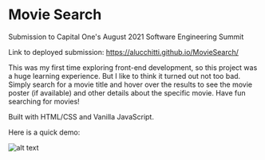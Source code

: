 # Movie Search
Submission to Capital One's August 2021 Software Engineering Summit

Link to deployed submission: https://alucchitti.github.io/MovieSearch/


This was my first time exploring front-end development, so this project was a huge learning experience. But I like to think it turned out not too bad. Simply search for a movie title and hover over the results to see the movie poster (if available) and other details about the specific movie. Have fun searching for movies!

Built with HTML/CSS and Vanilla JavaScript.

Here is a quick demo:


![alt text](https://github.com/alucchitti/MovieSearch/blob/main/images/demo.gif "Gif Demo")